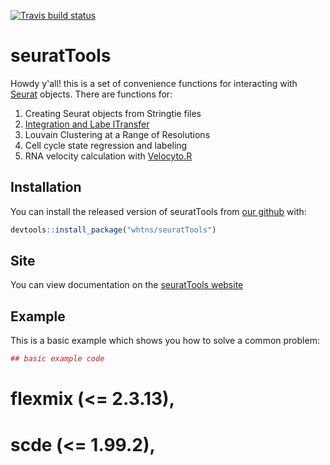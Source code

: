 <!-- badges: start -->
[![Travis build status](https://travis-ci.org/whtns/seuratTools.svg?branch=master)](https://travis-ci.org/whtns/seuratTools)
<!-- badges: end -->

# seuratTools

Howdy y'all! this is a set of convenience functions for interacting with [Seurat](https://github.com/satijalab/seurat) objects. There are functions for:
1. Creating Seurat objects from Stringtie files
2. [Integration and Labe lTransfer](https://satijalab.org/seurat/v3.0/pancreas_integration_label_transfer.html)
3. Louvain Clustering at a Range of Resolutions 
4. Cell cycle state regression and labeling 
5. RNA velocity calculation with [Velocyto.R](https://velocyto.org/)


## Installation

You can install the released version of seuratTools from [our github](https://github.com/whtns/seuratTools) with:

``` r
devtools::install_package("whtns/seuratTools")
```

## Site

You can view documentation on the [seuratTools website](https://whtns.github.io/seuratTools)

## Example

This is a basic example which shows you how to solve a common problem:

``` r
## basic example code
```

# flexmix (<= 2.3.13),
# scde (<= 1.99.2),

